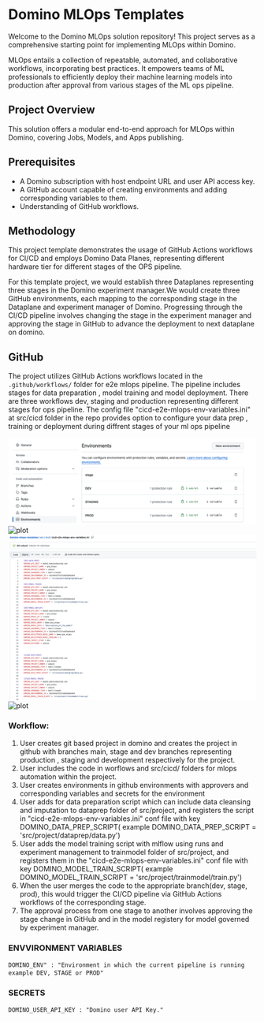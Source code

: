 # Domino MLOps Templates

Welcome to the Domino MLOps solution repository! This project serves as a comprehensive starting point for implementing MLOps within Domino.

MLOps entails a collection of repeatable, automated, and collaborative workflows, incorporating best practices. It empowers teams of ML professionals to efficiently deploy their machine learning models into production after approval from various stages of the ML ops pipeline.

## Project Overview

This solution offers a modular end-to-end approach for MLOps within Domino, covering Jobs, Models, and Apps publishing.

## Prerequisites

- A Domino subscription with host endpoint URL and user API access key.
- A GitHub account capable of creating environments and adding corresponding variables to them.
- Understanding of GitHub workflows.

## Methodology

This project template demonstrates the usage of GitHub Actions workflows for CI/CD and employs Domino Data Planes, representing different hardware tier for different stages of the OPS pipeline.

For this template project, we would establish three Dataplanes representing three stages in the Domino experiment manager.We would create three GitHub environments, each mapping to the corresponding stage in the Dataplane and experiment manager of Domino. Progressing through the CI/CD pipeline involves changing the stage in the experiment manager and approving the stage in GitHub to advance the deployment to next dataplane on domino.

## GitHub

The project utilizes GitHub Actions workflows located in the `.github/workflows/` folder for e2e mlops pipeline. The pipeline includes stages for data preparation , model training and model deployment. There are three workflows dev, staging and production representing different stages for ops pipeline. The config file "cicd-e2e-mlops-env-variables.ini" at src/cicd folder in the repo provides option to configure your data prep , training or deployment during diffrent stages of your ml ops pipeline  


![plot](./images/environments.png)
![plot](./images/environment_variables.png)
![plot](./images/config_file.png)
![plot](./images/approvers.png)



### Workflow:

1. User creates git based project in domino and creates the project in github with branches main, stage and dev branches representing production , staging and development respectively for the project.
2. User includes the code in worflows and src/cicd/ folders for mlops automation within the project.
3. User creates environments in github environments with approvers and corresponding variables and secrets for the environment
4. User adds for data preparation script which can include data cleansing and imputation to dataprep folder of  src/project, and registers the script in "cicd-e2e-mlops-env-variables.ini" conf file with key DOMINO_DATA_PREP_SCRIPT( example DOMINO_DATA_PREP_SCRIPT = 'src/project/dataprep/data.py')
5. User adds the model training script with mlflow using runs and experiment management to trainmodel folder of src/project, and registers them in the "cicd-e2e-mlops-env-variables.ini" conf file with key DOMINO_MODEL_TRAIN_SCRIPT( example DOMINO_MODEL_TRAIN_SCRIPT = 'src/project/trainmodel/train.py')
6. When the user merges the code to the appropriate branch(dev, stage, prod), this would trigger the CI/CD pipeline via GitHub Actions workflows of the corresponding stage.
7. The approval process from one stage to another involves approving the stage change in GitHub and in the model registery for model governed by experiment manager. 

### ENVVIRONMENT VARIABLES
    DOMINO_ENV" : "Environment in which the current pipeline is running example DEV, STAGE or PROD"

### SECRETS
    DOMINO_USER_API_KEY : "Domino user API Key."
